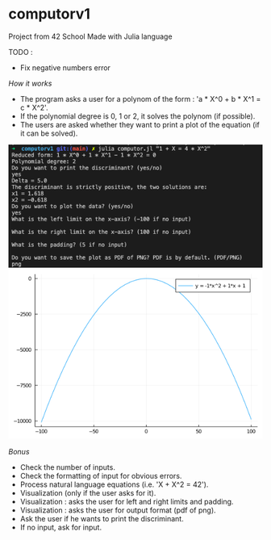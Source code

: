 # computorv1
Project from 42 School
Made with Julia language

TODO : 
- Fix negative numbers error

*How it works*
- The program asks a user for a polynom of the form : 'a * X^0 + b * X^1 = c * X^2'.
- If the polynomial degree is 0, 1 or 2, it solves the polynom (if possible).
- The users are asked whether they want to print a plot of the equation (if it can be solved).

![images/Capture%20d’écran%202020-11-02%20à%2015.07.32.png](images/Capture%20d’écran%202020-11-02%20à%2015.07.32.png)
![images/plot15:03:50.png](images/plot15:03:50.png)

*Bonus*
- Check the number of inputs.
- Check the formatting of input for obvious errors.
- Process natural language equations (i.e. 'X + X^2 = 42').
- Visualization (only if the user asks for it).
- Visualization : asks the user for left and right limits and padding.
- Visualization : asks the user for output format (pdf of png).
- Ask the user if he wants to print the discriminant.
- If no input, ask for input.
